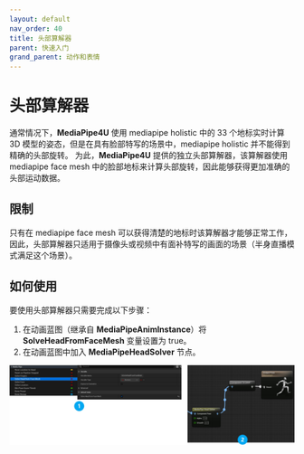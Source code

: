 ```yaml
---
layout: default
nav_order: 40
title: 头部算解器
parent: 快速入门
grand_parent: 动作和表情
---
```


# 头部算解器

通常情况下，**MediaPipe4U** 使用 mediapipe holistic 中的 33 个地标实时计算 3D 模型的姿态，但是在具有脸部特写的场景中，mediapipe holistic 并不能得到精确的头部旋转。
为此，**MediaPipe4U** 提供的独立头部算解器，该算解器使用 mediapipe face mesh 中的脸部地标来计算头部旋转，因此能够获得更加准确的头部运动数据。

## 限制

只有在 mediapipe face mesh 可以获得清楚的地标时该算解器才能够正常工作，因此，头部算解器只适用于摄像头或视频中有面补特写的画面的场景（半身直播模式满足这个场景）。

## 如何使用

要使用头部算解器只需要完成以下步骤：

1. 在动画蓝图（继承自 **MediaPipeAnimInstance**）将 **SolveHeadFromFaceMesh** 变量设置为 true。
2. 在动画蓝图中加入 **MediaPipeHeadSolver** 节点。


[![UMediaPipeLiveLinkComponent](./images/use_head_solver.jpg "Shiprock")](images/use_head_solver.jpg)   








